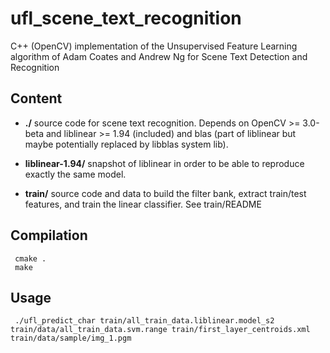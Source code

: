 # ufl_scene_text_recognition
C++ (OpenCV) implementation of the Unsupervised Feature Learning algorithm of Adam Coates and Andrew Ng for Scene Text Detection and Recognition

## Content

* **./** source code for scene text recognition. Depends on OpenCV >= 3.0-beta and liblinear >= 1.94 (included) and blas (part of liblinear but maybe potentially replaced by libblas system lib).

* **liblinear-1.94/** snapshot of liblinear in order to be able to reproduce exactly the same model.

* **train/** source code and data to build the filter bank, extract train/test features, and train the linear classifier. See train/README

## Compilation

```
 cmake .
 make
```

## Usage
```
 ./ufl_predict_char train/all_train_data.liblinear.model_s2 train/data/all_train_data.svm.range train/first_layer_centroids.xml train/data/sample/img_1.pgm
```
